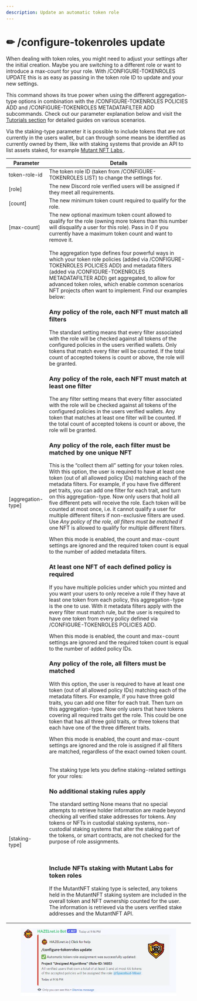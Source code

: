 ```yaml
---
description: Update an automatic token role
---
```


# ✏ /configure-tokenroles update

When dealing with token roles, you might need to adjust your settings after the initial creation. Maybe you are switching to a different role or want to introduce a max-count for your role. With /CONFIGURE-TOKENROLES UPDATE this is as easy as passing in the token role ID to update and your new settings.

This command shows its true power when using the different aggregation-type options in combination with the /CONFIGURE-TOKENROLES POLICIES ADD and /CONFIGURE-TOKENROLES METADATAFILTER ADD subcommands. Check out our parameter explanation below and visit the [Tutorials section](https://www.vibrantnet.io/tutorials) for detailed guides on various scenarios.

&#x20;Via the staking-type parameter it is possible to include tokens that are not currently in the users wallet, but can through some means be identified as currently owned by them, like with staking systems that provide an API to list assets staked, for example [Mutant NFT Labs ](https://labs.mutant-nft.com/).

| Parameter           | Details                                                                                                                                                                                                                                                                                                                                                                                                                                                                                                                                                                                                                                                                                                                                                                                                                                                                                                                                                                                                                                                                                                                                                                                                                                                                                                                                                                                                                                                                                                                                                                                                                                                                                                                                                                                                                                                                                                                                                                                                                                                                                                                                                                                                                                                                                                                                                                                                                                                                                                                                                                                                                                                                                                                                                                                                                                                                                                                                                                                                                                                                                                                                                                                                                                                                                                                                                                                                                         |
| ------------------- | ------------------------------------------------------------------------------------------------------------------------------------------------------------------------------------------------------------------------------------------------------------------------------------------------------------------------------------------------------------------------------------------------------------------------------------------------------------------------------------------------------------------------------------------------------------------------------------------------------------------------------------------------------------------------------------------------------------------------------------------------------------------------------------------------------------------------------------------------------------------------------------------------------------------------------------------------------------------------------------------------------------------------------------------------------------------------------------------------------------------------------------------------------------------------------------------------------------------------------------------------------------------------------------------------------------------------------------------------------------------------------------------------------------------------------------------------------------------------------------------------------------------------------------------------------------------------------------------------------------------------------------------------------------------------------------------------------------------------------------------------------------------------------------------------------------------------------------------------------------------------------------------------------------------------------------------------------------------------------------------------------------------------------------------------------------------------------------------------------------------------------------------------------------------------------------------------------------------------------------------------------------------------------------------------------------------------------------------------------------------------------------------------------------------------------------------------------------------------------------------------------------------------------------------------------------------------------------------------------------------------------------------------------------------------------------------------------------------------------------------------------------------------------------------------------------------------------------------------------------------------------------------------------------------------------------------------------------------------------------------------------------------------------------------------------------------------------------------------------------------------------------------------------------------------------------------------------------------------------------------------------------------------------------------------------------------------------------------------------------------------------------------------------------------------------- |
| token-role-id       | The token role ID (taken from /CONFIGURE-TOKENROLES LIST) to change the settings for.                                                                                                                                                                                                                                                                                                                                                                                                                                                                                                                                                                                                                                                                                                                                                                                                                                                                                                                                                                                                                                                                                                                                                                                                                                                                                                                                                                                                                                                                                                                                                                                                                                                                                                                                                                                                                                                                                                                                                                                                                                                                                                                                                                                                                                                                                                                                                                                                                                                                                                                                                                                                                                                                                                                                                                                                                                                                                                                                                                                                                                                                                                                                                                                                                                                                                                                                           |
| \[role]             | The new Discord role verified users will be assigned if they meet all requirements.                                                                                                                                                                                                                                                                                                                                                                                                                                                                                                                                                                                                                                                                                                                                                                                                                                                                                                                                                                                                                                                                                                                                                                                                                                                                                                                                                                                                                                                                                                                                                                                                                                                                                                                                                                                                                                                                                                                                                                                                                                                                                                                                                                                                                                                                                                                                                                                                                                                                                                                                                                                                                                                                                                                                                                                                                                                                                                                                                                                                                                                                                                                                                                                                                                                                                                                                             |
| \[count]            | The new minimum token count required to qualify for the role.                                                                                                                                                                                                                                                                                                                                                                                                                                                                                                                                                                                                                                                                                                                                                                                                                                                                                                                                                                                                                                                                                                                                                                                                                                                                                                                                                                                                                                                                                                                                                                                                                                                                                                                                                                                                                                                                                                                                                                                                                                                                                                                                                                                                                                                                                                                                                                                                                                                                                                                                                                                                                                                                                                                                                                                                                                                                                                                                                                                                                                                                                                                                                                                                                                                                                                                                                                   |
| \[max-count]        | The new optional maximum token count allowed to qualify for the role (owning more tokens than this number will disqualify a user for this role). Pass in 0 if you currently have a maximum token count and want to remove it.                                                                                                                                                                                                                                                                                                                                                                                                                                                                                                                                                                                                                                                                                                                                                                                                                                                                                                                                                                                                                                                                                                                                                                                                                                                                                                                                                                                                                                                                                                                                                                                                                                                                                                                                                                                                                                                                                                                                                                                                                                                                                                                                                                                                                                                                                                                                                                                                                                                                                                                                                                                                                                                                                                                                                                                                                                                                                                                                                                                                                                                                                                                                                                                                   |
| \[aggregation-type] | <p>The aggregation type defines four powerful ways in which your token role policies (added via /CONFIGURE-TOKENROLES POLICIES ADD) and metadata filters (added via /CONFIGURE-TOKENROLES METADATAFILTER ADD) get aggregated, to allow for advanced token roles, which enable common scenarios NFT projects often want to implement. Find our examples below:</p><h3>Any policy of the role, each NFT must match all filters</h3><p>The standard setting means that every filter associated with the role will be checked against all tokens of the configured policies in the users verified wallets. Only tokens that match every filter will be counted. If the total count of accepted tokens is count or above, the role will be granted.</p><h3>Any policy of the role, each NFT must match at least one filter</h3><p>The any filter setting means that every filter associated with the role will be checked against all tokens of the configured policies in the users verified wallets. Any token that matches at least one filter will be counted. If the total count of accepted tokens is count or above, the role will be granted.</p><h3>Any policy of the role, each filter must be matched by one unique NFT</h3><p>This is the “collect them all” setting for your token roles. With this option, the user is required to have at least one token (out of all allowed policy IDs) matching each of the metadata filters. For example, if you have five different pet traits, you can add one filter for each trait, and turn on this aggregation-type. Now only users that hold all five different pets will receive the role. Each token will be counted at most once, i.e. it cannot qualify a user for multiple different filters if non-exclusive filters are used. Use <em>Any policy of the role, all filters must be matched</em> if one NFT is allowed to qualify for multiple different filters.</p><p> When this mode is enabled, the count and max-count settings are ignored and the required token count is equal to the number of added metadata filters.</p><h3>At least one NFT of each defined policy is required</h3><p>If you have multiple policies under which you minted and you want your users to only receive a role if they have at least one token from each policy, this aggregation-type is the one to use. With it metadata filters apply with the every filter must match rule, but the user is required to have one token from every policy defined via /CONFIGURE-TOKENROLES POLICIES ADD.</p><p> When this mode is enabled, the count and max-count settings are ignored and the required token count is equal to the number of added policy IDs.</p><h3>Any policy of the role, all filters must be matched</h3><p>With this option, the user is required to have at least one token (out of all allowed policy IDs) matching each of the metadata filters. For example, if you have three gold traits, you can add one filter for each trait. Then turn on this aggregation-type. Now only users that have tokens covering all required traits get the role. This could be one token that has all three gold traits, or three tokens that each have one of the three different traits.</p><p> When this mode is enabled, the count and max-count settings are ignored and the role is assigned if all filters are matched, regardless of the exact owned token count.</p> |
| \[staking-type]     | <p>The staking type lets you define staking-related settings for your roles:</p><h3>No additional staking rules apply</h3><p>The standard setting None means that no special attempts to retrieve holder information are made beyond checking all verified stake addresses for tokens. Any tokens or NFTs in custodial staking systems, non-custodial staking systems that alter the staking part of the tokens, or smart contracts, are not checked for the purpose of role assignments.</p><p><img src="https://www.vibrantnet.io/_next/image?url=%2F_next%2Fstatic%2Fmedia%2Fmutantnft.2aa26359.jpg&#x26;w=828&#x26;q=75" alt=""></p><h3>Include NFTs staking with Mutant Labs for token roles</h3><p>If the MutantNFT staking type is selected, any tokens held in the MutantNFT staking system are included in the overall token and NFT ownership counted for the user. The information is retrieved via the users verified stake addresses and the MutantNFT API.</p>                                                                                                                                                                                                                                                                                                                                                                                                                                                                                                                                                                                                                                                                                                                                                                                                                                                                                                                                                                                                                                                                                                                                                                                                                                                                                                                                                                                                                                                                                                                                                                                                                                                                                                                                                                                                                                                                                                                                                                                                                                                                                                                                                                                                                                                                                                                                                                                                                                                    |

<figure><img src="../../../.gitbook/assets/image (97).png" alt=""><figcaption></figcaption></figure>
